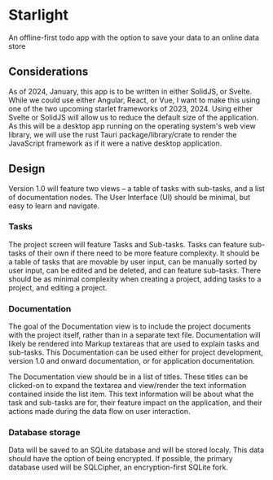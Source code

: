 # Starlight
An offline-first todo app with the option to save your data to an online data store


## Considerations
As of 2024, January, this app is to be written in either SolidJS, or Svelte. While we could use either Angular, React, or Vue, I want to make this using one of the two upcoming starlet frameworks of 2023, 2024. Using either Svelte or SolidJS will allow us to reduce the default size of the application. As this will be a desktop app running on the operating system's web view library, we will use the rust Tauri package/library/crate to render the JavaScript framework as if it were a native desktop application.

## Design
Version 1.0 will feature two views – a table of tasks with sub-tasks, and a list of documentation nodes. The User Interface (UI) should be minimal, but easy to learn and navigate.

### Tasks

The project screen will feature Tasks and Sub-tasks. Tasks can feature sub-tasks of their own if there need to be more feature complexity. It should be a table of tasks that are movable by user input, can be manually sorted by user input, can be edited and be deleted, and can feature sub-tasks. There should be as minimal complexity when creating a project, adding tasks to a project, and editing a project.

### Documentation

The goal of the Documentation view is to include the project documents with the project itself, rather than in a separate text file. Documentation will likely be rendered into Markup textareas that are used to explain tasks and sub-tasks. This Documentation can be used either for project development, version 1.0 and onward documentation, or for application documentation.

The Documentation view should be in a list of titles. These titles can be clicked-on to expand the textarea and view/render the text information contained inside the list item. This text information will be about what the task and sub-tasks are for, their feature impact on the application, and their actions made during the data flow on user interaction.

### Database storage

Data will be saved to an SQLite database and will be stored localy. This data should have the option of being encrypted. If possible, the primary database used will be SQLCipher, an encryption-first SQLite fork.
